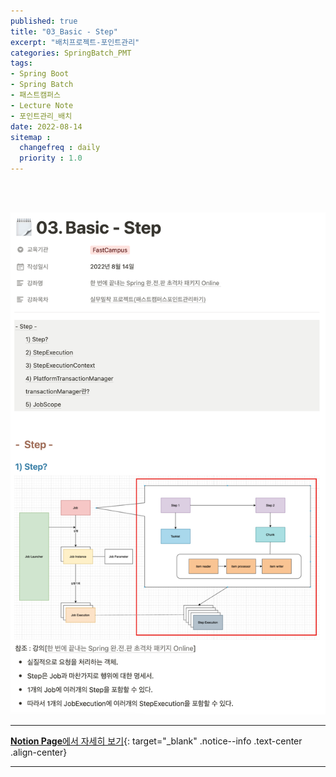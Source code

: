 ```yaml
---
published: true
title: "03_Basic - Step"
excerpt: "배치프로젝트-포인트관리"
categories: SpringBatch_PMT
tags: 
- Spring Boot
- Spring Batch
- 패스트캠퍼스 
- Lecture Note
- 포인트관리_배치
date: 2022-08-14
sitemap :
  changefreq : daily
  priority : 1.0
---
```

<br/>
<br/>

![2022-08-14-002](/assets/springBatch_pmt/2022-08-14-002.png)
  
---
[**Notion Page**에서 자세히 보기](https://pine-juice-8ba.notion.site/03-Basic-Step-97a6e1beec00455d8aa151d7aba9179c){: target="_blank" .notice--info .text-center .align-center}

---

